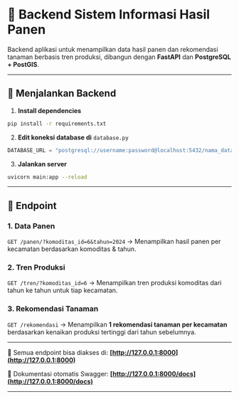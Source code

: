# 🌾 Backend Sistem Informasi Hasil Panen

Backend aplikasi untuk menampilkan data hasil panen dan rekomendasi tanaman berbasis tren produksi, dibangun dengan **FastAPI** dan **PostgreSQL + PostGIS**.

---

## 🚀 Menjalankan Backend

1. **Install dependencies**

```bash
pip install -r requirements.txt
```

2. **Edit koneksi database di** `database.py`

```python
DATABASE_URL = "postgresql://username:password@localhost:5432/nama_database"
```

3. **Jalankan server**

```bash
uvicorn main:app --reload
```

---

## 📌 Endpoint

### 1. Data Panen

`GET /panen/?komoditas_id=6&tahun=2024`
→ Menampilkan hasil panen per kecamatan berdasarkan komoditas & tahun.

### 2. Tren Produksi

`GET /tren/?komoditas_id=6`
→ Menampilkan tren produksi komoditas dari tahun ke tahun untuk tiap kecamatan.

### 3. Rekomendasi Tanaman

`GET /rekomendasi`
→ Menampilkan **1 rekomendasi tanaman per kecamatan** berdasarkan kenaikan produksi tertinggi dari tahun sebelumnya.

---

📍 Semua endpoint bisa diakses di:
**[http://127.0.0.1:8000](http://127.0.0.1:8000)**

🧪 Dokumentasi otomatis Swagger:
**[http://127.0.0.1:8000/docs](http://127.0.0.1:8000/docs)**

---


